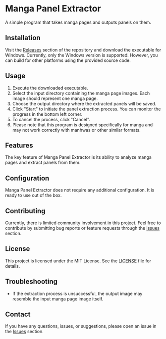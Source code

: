 # Manga Panel Extractor

A simple program that takes manga pages and outputs panels on them.

## Installation

Visit the [Releases](https://github.com/adenzu/Manga-Panel-Extractor/releases) section of the repository and download the executable for Windows. Currently, only the Windows version is supported. However, you can build for other platforms using the provided source code.

## Usage

1. Execute the downloaded executable.
2. Select the input directory containing the manga page images. Each image should represent one manga page.
3. Choose the output directory where the extracted panels will be saved.
4. Click "Start" to initiate the panel extraction process. You can monitor the progress in the bottom left corner.
5. To cancel the process, click "Cancel".
6. Please note that this program is designed specifically for manga and may not work correctly with manhwas or other similar formats.

## Features

The key feature of Manga Panel Extractor is its ability to analyze manga pages and extract panels from them.

## Configuration

Manga Panel Extractor does not require any additional configuration. It is ready to use out of the box.

## Contributing

Currently, there is limited community involvement in this project. Feel free to contribute by submitting bug reports or feature requests through the [Issues](https://github.com/adenzu/Manga-Panel-Extractor/issues) section.

## License

This project is licensed under the MIT License. See the [LICENSE](LICENSE) file for details.

## Troubleshooting

- If the extraction process is unsuccessful, the output image may resemble the input manga page image itself.

## Contact

If you have any questions, issues, or suggestions, please open an issue in the [Issues](https://github.com/adenzu/Manga-Panel-Extractor/issues) section.

